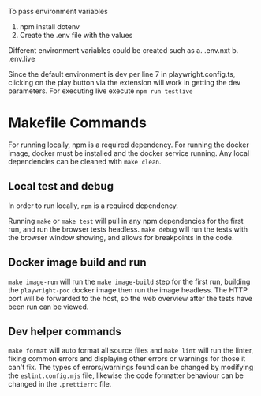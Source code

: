 To pass environment variables

1. npm install dotenv
2. Create the .env file with the values

Different environment variables could be created such as
a. .env.nxt
b. .env.live

Since the default environment is dev per line 7 in playwright.config.ts, clicking on the play button via the extension will work in getting the dev parameters.
For executing live execute `npm run testlive`

# Makefile Commands
For running locally, npm is a required dependency.
For running the docker image, docker must be installed and the docker service running.
Any local dependencies can be cleaned with `make clean`.
## Local test and debug
In order to run locally, `npm` is a required dependency.

Running `make` or `make test` will pull in any npm dependencies for the first run, and run the browser tests headless.
`make debug` will run the tests with the browser window showing, and allows for breakpoints in the code.
## Docker image build and run
`make image-run` will run the `make image-build` step for the first run, building the `playwright-poc` docker image then run the image headless. The HTTP port will be forwarded to the host, so the web overview after the tests have been run can be viewed.
## Dev helper commands
`make format` will auto format all source files and `make lint` will run the linter, fixing common errors and displaying other errors or warnings for those it can't fix. The types of errors/warnings found can be changed by modifying the `eslint.config.mjs` file, likewise the code formatter behaviour can be changed in the `.prettierrc` file.

